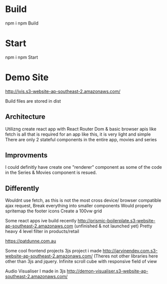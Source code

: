 
# Build
npm i
npm Build

# Start
npm i
npm Start

# Demo Site
http://jvis.s3-website-ap-southeast-2.amazonaws.com/

Build files are stored in dist

## Architecture

Utilizng create react app with React Router Dom & basic browser apis like fetch is all that is required for an app like this, it is very light and simple
There are only 2 stateful components in the entire app, movies and series 

## Improvments
I could definitly have create one "renderer" component as some of the code in the Series & Movies component is resued.

## Differently

Wouldnt use fetch, as this is not the most cross device/ browser compatible ajax request, 
Break everything into smaller components
Would properly spritemap the footer icons
Create a 100vw grid

Some react apps ive build recently 
http://prismic-boilerplate.s3-website-ap-southeast-2.amazonaws.com (unfinished & not launched yet) Pretty heavy 4 level filter in products/retail

https://patdunne.com.au

Some cool frontend projects
3js project i made
http://jarvinendev.com.s3-website-ap-southeast-2.amazonaws.com/
(Theres not other libraries here other than 3js and jquery. Infinite scroll cube with responsive field of view

Audio Visualiser I made in 3js
http://demon-visualiser.s3-website-ap-southeast-2.amazonaws.com/
